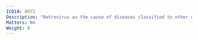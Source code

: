 ```yaml
---
ICD10: B973
Description: "Retrovirus as the cause of diseases classified to other chapters"
Matters: No
Weight: 0
---
```


